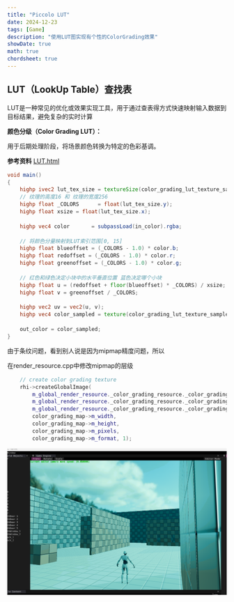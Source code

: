 ```yaml
---
title: "Piccolo LUT"
date: 2024-12-23
tags: [Game]
description: "使用LUT图实现有个性的ColorGrading效果"
showDate: true
math: true
chordsheet: true
---
```


## LUT（LookUp Table）查找表

LUT是一种常见的优化或效果实现工具，用于通过查表得方式快速映射输入数据到目标结果，避免复杂的实时计算

**颜色分级（Color Grading LUT）：**

用于后期处理阶段，将场景颜色转换为特定的色彩基调。

**参考资料** [LUT.html](/file/LUT.html) 

```glsl
void main()
{
    highp ivec2 lut_tex_size = textureSize(color_grading_lut_texture_sampler, 0);
    // 纹理的高度16 和 纹理的宽度256 
    highp float _COLORS      = float(lut_tex_size.y);
    highp float xsize = float(lut_tex_size.x);

    highp vec4 color       = subpassLoad(in_color).rgba;

    // 将颜色分量映射到LUT索引范围[0, 15]
    highp float blueoffset = (_COLORS - 1.0) * color.b;
    highp float redoffset = (_COLORS - 1.0) * color.r;
    highp float greenoffset = (_COLORS - 1.0) * color.g;

    // 红色和绿色决定小块中的水平垂直位置 蓝色决定哪个小块
    highp float u = (redoffset + floor(blueoffset) * _COLORS) / xsize;
    highp float v = greenoffset / _COLORS;

    highp vec2 uv = vec2(u, v);
    highp vec4 color_sampled = texture(color_grading_lut_texture_sampler, uv);

    out_color = color_sampled;
}
```

由于条纹问题，看到别人说是因为mipmap精度问题，所以

在render_resource.cpp中修改mipmap的层级

```c++
    // create color grading texture
    rhi->createGlobalImage(
        m_global_render_resource._color_grading_resource._color_grading_LUT_texture_image,
        m_global_render_resource._color_grading_resource._color_grading_LUT_texture_image_view,
        m_global_render_resource._color_grading_resource._color_grading_LUT_texture_image_allocation,
        color_grading_map->m_width,
        color_grading_map->m_height,
        color_grading_map->m_pixels,
        color_grading_map->m_format, 1);
```

![LUT](/images/Piccolo/LUT.png)